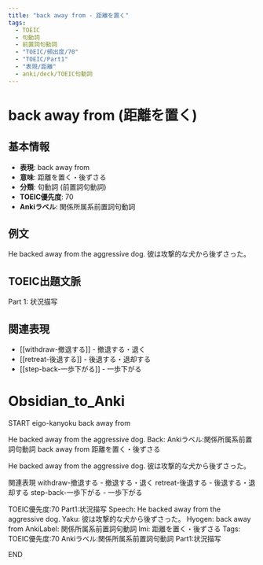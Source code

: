 ```yaml
---
title: "back away from - 距離を置く"
tags:
  - TOEIC
  - 句動詞
  - 前置詞句動詞
  - "TOEIC/頻出度/70"
  - "TOEIC/Part1"
  - "表現/距離"
  - anki/deck/TOEIC句動詞
---
```


# back away from (距離を置く)

## 基本情報
- **表現**: back away from
- **意味**: 距離を置く・後ずさる
- **分類**: 句動詞 (前置詞句動詞)
- **TOEIC優先度**: 70
- **Ankiラベル**: 関係所属系前置詞句動詞

## 例文
He backed away from the aggressive dog.
彼は攻撃的な犬から後ずさった。

## TOEIC出題文脈
Part 1: 状況描写

## 関連表現
- [[withdraw-撤退する]] - 撤退する・退く
- [[retreat-後退する]] - 後退する・退却する
- [[step-back-一歩下がる]] - 一歩下がる

# Obsidian_to_Anki
START
eigo-kanyoku
back away from

He backed away from the aggressive dog.
Back: 
Ankiラベル:関係所属系前置詞句動詞
back away from
距離を置く・後ずさる

He backed away from the aggressive dog.
彼は攻撃的な犬から後ずさった。

関連表現
withdraw-撤退する - 撤退する・退く
retreat-後退する - 後退する・退却する
step-back-一歩下がる - 一歩下がる

TOEIC優先度:70
Part1:状況描写
Speech: He backed away from the aggressive dog.
Yaku: 彼は攻撃的な犬から後ずさった。
Hyogen: back away from
AnkiLabel: 関係所属系前置詞句動詞
Imi: 距離を置く・後ずさる
Tags: TOEIC優先度:70 Ankiラベル:関係所属系前置詞句動詞 Part1:状況描写
<!--ID: 1751043216893-->
END

